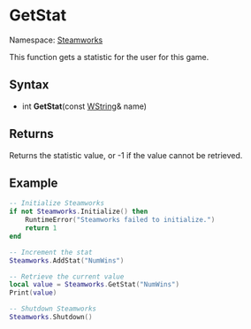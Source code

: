 # GetStat

Namespace: [Steamworks](Steamworks.md)

This function gets a statistic for the user for this game.

## Syntax

- int **GetStat**(const [WString](WString.md)& name)

## Returns

Returns the statistic value, or -1 if the value cannot be retrieved.

## Example

```lua
-- Initialize Steamworks
if not Steamworks.Initialize() then
    RuntimeError("Steamworks failed to initialize.")
    return 1
end

-- Increment the stat
Steamworks.AddStat("NumWins")

-- Retrieve the current value
local value = Steamworks.GetStat("NumWins")
Print(value)

-- Shutdown Steamworks
Steamworks.Shutdown()
```
